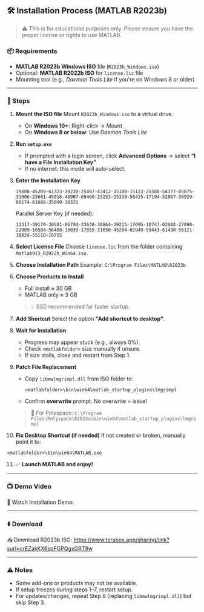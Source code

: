 ## 🛠️ Installation Process (MATLAB R2023b)

> ⚠️ This is for educational purposes only. Please ensure you have the proper license or rights to use MATLAB.

### 📦 Requirements

* **MATLAB R2023b Windows ISO** file (`R2023b_Windows.iso`)
* Optional: **MATLAB R2022b ISO** for `license.lic` file
* Mounting tool (e.g., *Daemon Tools Lite* if you're on Windows 8 or older)

---

### 🔧 Steps

1. **Mount the ISO file**
   Mount `R2023b_Windows.iso` to a virtual drive.

   * On **Windows 10+**: Right-click → *Mount*
   * On **Windows 8 or below**: Use *Daemon Tools Lite*

2. **Run `setup.exe`**

   * If prompted with a login screen, click **Advanced Options** → select **“I have a File Installation Key”**
   * If no internet: this mode will auto-select.

3. **Enter the Installation Key**

   ```
   19888-45209-61323-29230-25497-43412-35108-15123-25580-54377-05875-31006-25681-45018-46907-09460-23253-25339-58435-17194-52867-38929-08174-61608-35890-10321
   ```

   Parallel Server Key (if needed):

   ```
   11317-39170-30581-06794-33638-30864-39215-17095-10747-02684-27090-22009-16584-56488-15039-17855-31650-45204-02949-59443-61430-56121-38824-55110-16755
   ```

4. **Select License File**
   Choose `license.lic` from the folder containing `Matlab913_R2022b_Win64.iso`.

5. **Choose Installation Path**
   Example: `C:\Program Files\MATLAB\R2023b`

6. **Choose Products to Install**

   * Full install ≈ 30 GB
   * MATLAB only ≈ 3 GB

   > 💡 SSD recommended for faster startup.

7. **Add Shortcut**
   Select the option **"Add shortcut to desktop"**.

8. **Wait for Installation**

   * Progress may appear stuck (e.g., always 0%).
   * Check `<matlabfolder>` size manually if unsure.
   * If size stalls, close and restart from Step 1.

9. **Patch File Replacement**

   * Copy `libmwlmgrimpl.dll` from ISO folder to:

     ```
     <matlabfolder>\bin\win64\matlab_startup_plugins\lmgrimpl
     ```

   * Confirm **overwrite** prompt. No overwrite = issue!

   > 🔁 For Polyspace:
   > `C:\Program Files\Polyspace\R2023a\bin\win64\matlab_startup_plugins\lmgrimpl`

10. **Fix Desktop Shortcut (if needed)**
    If not created or broken, manually point it to:

```
<matlabfolder>\bin\win64\MATLAB.exe
```

11. ✅ **Launch MATLAB and enjoy!**

---

### 📺 Demo Video

🔗 Watch Installation Demo: 

---

### ⬇️ Download

📥 Download R2023b ISO: https://www.terabox.app/sharing/link?surl=crEZakKX6spFGPQgxGRT9w

---

### ⚠️ Notes

* Some add-ons or products may not be available.
* If setup freezes during steps 1–7, restart setup.
* For updates/changes, repeat Step 8 (replacing `libmwlmgrimpl.dll`) but skip Step 3.
